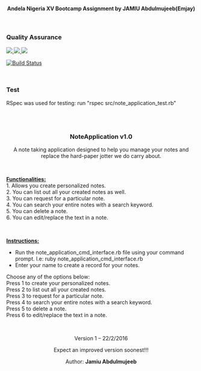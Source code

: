 <h4 align="center">Andela Nigeria XV Bootcamp Assignment by JAMIU Abdulmujeeb(Emjay)</h4>
<br>
<h3>Quality Assurance</h3>
<a href="https://codeclimate.com/github/abdulemjay/Note-Application"> <img src="https://codeclimate.com/github/abdulemjay/Note-Application/badges/gpa.svg" />  <img src="https://codeclimate.com/github/abdulemjay/Note-Application/badges/issue_count.svg" />  <img src="https://codeclimate.com/github/abdulemjay/Note-Application/badges/coverage.svg" />  </a>

<a href='https://semaphoreci.com/abdulemjay/note-application'> <img src='https://semaphoreci.com/api/v1/abdulemjay/note-application/branches/master/shields_badge.svg' alt='Build Status'></a>

<br>

<h3>Test</h3>
RSpec was used for testing: run "rspec src/note_application_test.rb"

<br><br>

<h3 align="center">NoteApplication v1.0</h3>
<p align="center">A note taking application designed to help you manage your notes and replace the hard-paper jotter we do carry about.</p>
<p>&nbsp;</p>
<p><strong><span style="text-decoration: underline;">Functionalities:</span></strong><span style="text-decoration: underline;"><br /> </span>1. Allows you create personalized notes.<br /> 2. You can list out all your created notes as well.<br /> 3. You can request for a particular note.<br /> 4. You can search your entire notes with a search keyword.<br /> 5. You can delete a note.<br /> 6. You can edit/replace the text in a note.</p>
<p>&nbsp;</p>
<p><strong><span style="text-decoration: underline;">Instructions:</span></strong></p>
<ul>
<li>Run the note_application_cmd_interface.rb file using your command prompt. l.e: ruby note_application_cmd_interface.rb</li>
<li>Enter your name to create a record for your notes.</li>
</ul>
<p>Choose any of the options below: <br /> Press 1 to create your personalized notes.<br /> Press 2 to list out all your created notes.<br /> Press 3 to request for a particular note.<br /> Press 4 to search your entire notes with a search keyword.<br /> Press 5 to delete a note.<br /> Press 6 to edit/replace the text in a note.</p>
<p>&nbsp;</p>
<p align="center">Version 1 &ndash; 22/2/2016</p>
<p align="center">Expect an improved version soonest!!!</p>
<p align="center">Author: <strong>Jamiu Abdulmujeeb</strong></p>
